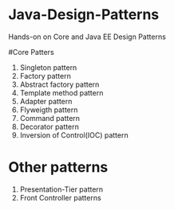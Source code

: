 # Java-Design-Patterns
Hands-on on Core and Java EE Design Patterns

#Core Patters 
1. Singleton pattern
2. Factory pattern
3. Abstract factory pattern
4. Template method pattern
5. Adapter pattern
6. Flyweigth pattern
7. Command pattern
8. Decorator pattern
9. Inversion of Control(IOC) pattern

# Other patterns
1. Presentation-Tier pattern
2. Front Controller patterns